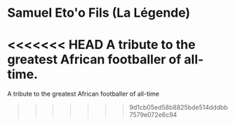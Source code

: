 # Samuel Eto'o Fils (La Légende)
<<<<<<< HEAD
A tribute to the  greatest African footballer of all-time.
=======
A tribute to the greatest African footballer of all-time
>>>>>>> 9d1cb05ed58b8825bde514dddbb7579e072e6c94
